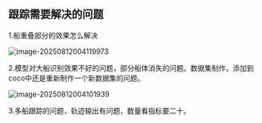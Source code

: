 ## 跟踪需要解决的问题

1.船重叠部分的效果怎么解决

![image-20250812004119973](C:\Users\admin\AppData\Roaming\Typora\typora-user-images\image-20250812004119973.png)

2.模型对大船识别效果不好的问题，部分船体消失的问题。数据集制作，添加到coco中还是重新制作一个新数据集的问题。

![image-20250812004101939](C:\Users\admin\AppData\Roaming\Typora\typora-user-images\image-20250812004101939.png)



3.多船跟踪的问题，轨迹输出有问题，数量看指标要二十。



